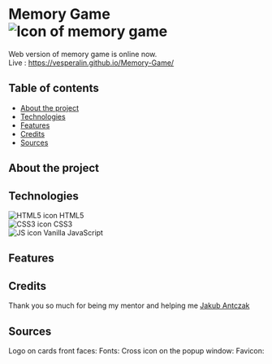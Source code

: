 # Memory Game ![Icon of memory game](https://image.flaticon.com/icons/png/32/3813/3813720.png) 
Web version of memory game is online now. <br>
Live : https://vesperalin.github.io/Memory-Game/

## Table of contents
* [About the project](#about-the-project)
* [Technologies](#technologies)
* [Features](#features)
* [Credits](#credits)
* [Sources](#sources)

## About the project


## Technologies
![HTML5 icon](https://image.flaticon.com/icons/png/16/174/174854.png) HTML5 <br>
![CSS3 icon](https://image.flaticon.com/icons/png/16/732/732190.png) CSS3 <br>
![JS icon](https://img.icons8.com/color/16/000000/javascript--v1.png) Vanilla JavaScript

## Features


## Credits
Thank you so much for being my mentor and helping me [Jakub Antczak](https://github.com/jakubsgit)


## Sources
Logo on cards front faces: 
Fonts: 
Cross icon on the popup window:
Favicon: 


